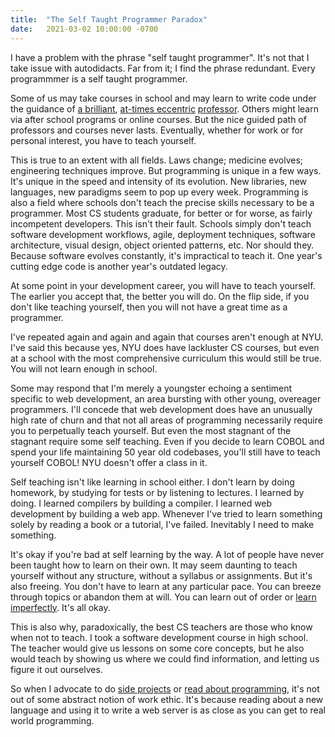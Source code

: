 ```yaml
---
title:  "The Self Taught Programmer Paradox"
date:   2021-03-02 10:00:00 -0700
---
```


I have a problem with the phrase "self taught programmer". It's not
that I take issue with autodidacts. Far from it; I find the phrase
redundant. Every programmmer is a self taught programmer.

Some of us may take courses in school and may learn to write code
under the guidance of [a
brilliant](https://en.wikipedia.org/wiki/Gerald_Jay_Sussman),
[at-times eccentric](https://en.wikipedia.org/wiki/Matthias_Felleisen)
[professor](https://en.wikipedia.org/wiki/David_J._Malan). Others
might learn via after school programs or online courses. But the nice
guided path of professors and courses never lasts. Eventually, whether
for work or for personal interest, you have to teach yourself.

This is true to an extent with all fields. Laws change; medicine
evolves; engineering techniques improve. But programming is unique in
a few ways. It's unique in the speed and intensity of its
evolution. New libraries, new languages, new paradigms seem to pop up
every week. Programming is also a field where schools don't teach the
precise skills necessary to be a programmer. Most CS students
graduate, for better or for worse, as fairly incompetent
developers. This isn't their fault. Schools simply don't teach
software development workflows, agile, deployment techniques, software
architecture, visual design, object oriented patterns, etc. Nor should
they. Because software evolves constantly, it's impractical to teach
it. One year's cutting edge code is another year's outdated legacy.

At some point in your development career, you will have to
teach yourself. The earlier you accept that, the better you will
do. On the flip side, if you don't like teaching yourself, then you
will not have a great time as a programmer.

I've repeated again and again and again that courses aren't enough at
NYU. I've said this because yes, NYU does have lackluster CS courses,
but even at a school with the most comprehensive curriculum this would
still be true. You will not learn enough in school.

Some may respond that I'm merely a youngster echoing a sentiment
specific to web development, an area bursting with other young,
overeager programmers. I'll concede that web development does have an
unusually high rate of churn and that not all areas of programming
necessarily require you to perpetually teach yourself. But even the
most stagnant of the stagnant require some self teaching. Even if you
decide to learn COBOL and spend your life maintaining 50 year old
codebases, you'll still have to teach yourself COBOL! NYU doesn't
offer a class in it.

Self teaching isn't like learning in school either. I don't learn by
doing homework, by studying for tests or by listening to lectures. I
learned by doing. I learned compilers by building a compiler. I
learned web development by building a web app. Whenever I've tried to
learn something solely by reading a book or a tutorial, I've
failed. Inevitably I need to make something.

It's okay if you're bad at self learning by the way. A lot of people
have never been taught how to learn on their own. It may seem daunting
to teach yourself without any structure, without a syllabus or
assignments. But it's also freeing. You don't have to learn at any
particular pace. You can breeze through topics or abandon them at
will. You can learn out of order or [learn
imperfectly](https://blog.torchnyu.com/2021/01/20/learn-imperfectly.html). It's
all okay.

This is also why, paradoxically, the best CS teachers are those who
know when not to teach. I took a software development course in high
school. The teacher would give us lessons on some core concepts, but
he also would teach by showing us where we could find information, and
letting us figure it out ourselves.

So when I advocate to do [side
projects](https://blog.torchnyu.com/2019/12/21/side-projects.html) or
[read about
programming](https://blog.torchnyu.com/2020/02/10/how-much-do-you-read.html),
it's not out of some abstract notion of work ethic. It's because
reading about a new language and using it to write a web server is as
close as you can get to real world programming.
